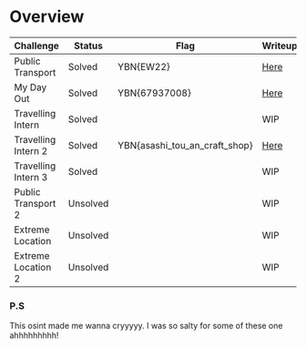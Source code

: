 # Overview

| Challenge  | Status | Flag | Writeup
| ------------- | ------------- |---------| -----|
| Public Transport | Solved  | YBN{EW22}   |  [Here](https://github.com/limxuankai/CTF/blob/main/YBNCTF2023/Osint/Public_Transport1.md)  |
| My Day Out  | Solved |  YBN{67937008}| [Here](https://github.com/limxuankai/CTF/blob/main/YBNCTF2023/Osint/My_Day_Out.md) |
| Travelling Intern | Solved |      |  WIP  |
| Travelling Intern 2 | Solved |  YBN{asashi_tou_an_craft_shop}    | [Here](https://github.com/limxuankai/CTF/blob/main/YBNCTF2023/Osint/Travelling_Intern2.md)  |
| Travelling Intern 3 | Solved |      |  WIP  |
| Public Transport 2 | Unsolved |      |  WIP  |
| Extreme Location | Unsolved |      |  WIP  |
| Extreme Location 2 | Unsolved |      |  WIP  |

### P.S

This osint made me wanna cryyyyy. I was so salty for some of these one ahhhhhhhhh!